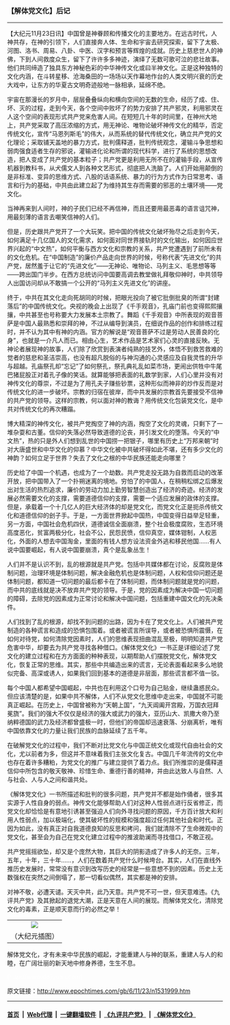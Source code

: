 ### 【解体党文化】后记
------------------------

<p>
 【大纪元11月23日讯】中国曾是神眷顾和传播文化的主要地方。在远古时代，人神共存，在神的引领下，人们直接奔人体、生命和宇宙去研究探索，留下了太极、河图、洛书、周易、八卦、中医、汉字和预言等辉煌的成就。历史上慈悲世人的神佛，下到人间救度众生，留下了许许多多神迹，演绎了无数可歌可泣的悲壮故事。他们共同缔造了独具东方神秘色彩的中华神传文化或曰半神文化。正是这种独特的文化内涵，在斗转星移、沧海桑田的一场场以天作幕地作台的人类文明兴衰的历史大戏中，让东方的华夏古文明奇迹般地一脉相承，延绵不绝。
</p>
<p>
 宇宙在那漫长的岁月中，层层叠叠纵向和横向空间的无数的生命，经历了成、住、坏、灭的过程，走到今天，各个空间中败坏了的势力安排了共产邪灵，利用邪灵在人这个空间的表现形式共产党来危害人间。在短短几十年的时间里，在神州大地上，共产党采取了高压浓缩的方式，用无神论、唯物论破坏神传文化的精华，否定传统文化，宣传“马恩列斯毛”的伟大，从而系统的替代传统文化，确立共产党的文化理论；采取铺天盖地的暴力方式，批判儒释道，批判传统观念，灌输斗争思想和弱肉强食适者生存的邪说，灌输进化论和所谓的现代科学，进行了系统的思想改造，把人变成了共产党的基本粒子；共产党更是利用无所不在的灌输手段，从宣传机器到教科书，从犬儒文人到各种文艺形式，彻底把人洗脑了。人们开始用颠倒的是非标准、变异的思维方式、八股的话语系统、暴力的行为方式作为日常思考、语言和行为的基础，中共由此建立起了为维持其生存而需要的邪恶的土壤环境——党文化。
</p>
<p>
 当神再来到人间时，神的子民们已经不再信神，而且还要用最恶毒的语言诅咒神，用最刻薄的语言去嘲笑信神的人们。
</p>
<p>
 但是，历史跟共产党开了一个大玩笑。把中国的传统文化破坏殆尽之后走到今天，如何满足十几亿国人的文化需求，如何面对同世界接轨时的文化输出，如何因应世界兴起的“中文热”，如何平衡与西方文化和宗教的关系，共产党遭遇到了前所未有的文化危机。在“中国制造”的廉价产品走向世界的时候，号称代表“先进文化”的共产党，居然羞于让它的“先进文化”——无神论、唯物论、马列主义、毛思想等等——跨出国门半步。在西方总统访问中国要高调去教堂做礼拜敬仰神时，中共领导人出国访问却从不敢搞一个公开的“马列主义先进文化”的讲座。
</p>
<p>
 终于，中共在其文化走向死胡同的时候，把眼光投向了被它批倒批臭的所谓“封建落后”的中国传统文化。央视的晚会上出现了《千手观音》，孔庙门前也变得熙熙攘攘，中共甚至也号称要大力发展本土宗教了。舞蹈《千手观音》中所表现的观音菩萨是中国人最熟悉和崇拜的神，不过从编导到演员，在细说作品的创作和排练过程时，并不认为其中有神的内涵。官方的解说是“观音菩萨不过是劳动人民善良的化身”，也就是一介凡人而已。相由心生，艺术作品是艺术家们心灵的直接反映。无神论者展现神的故事，人们除了欣赏到表演者纯熟的技艺外，体悟不到救苦救难的觉者的慈悲和圣洁崇高，也没有超凡脱俗的与神沟通的心灵感应及自我灵性的升华与超越。孔庙祭孔却“忘记”了如何祭孔，祭孔典礼乱如菜市场，更闹出供牲中牛尾巴猪屁股正对着孔子像的笑话。就算能够把表面的礼数学到家，人们心里并没有对神传文化的尊崇，不过是为了用孔夫子赚些钞票，这种形似而神非的炒作反而是对传统文化的进一步破坏。宗教的归宿在彼岸，而中共发展的宗教首先要接受不信神的共产党的领导。这样的宗教，何以面对神的教诲？用传统文化包装党文化，是中共对传统文化的再次糟蹋。
</p>
<p>
 博大精深的神传文化，被共产党掏空了神的内涵，掏空了文化的灵魂，只剩下了一堆杂耍和古董。信仰的失落必然导致道德的沦丧，并引发文化的堕落。今天的“中文热”，热的只是外人们想到乱世的中国捞一把银子，哪里有历史上“万邦来朝”时对大唐盛世和中华文化的仰慕？中华文化被中共破坏得如此不堪，还有多少文化的神韵？如何立足于世界？失去了文化之根的中华民族还能走向哪里？
</p>
<p>
 历史给了中国一个机遇，也成为了一个劫数。共产党走投无路为自救而启动的改革开放，把中国带入了一个扑朔迷离的境地。穷怕了的中国人，在稍稍松绑之后爆发出对生活的热烈追求，廉价的劳动力加上勤劳智慧创造出了经济的奇迹。经济的发展必然需要文化的支撑，需要道德信仰的支撑，需要一个适应发展的政体的支撑。但是，承载着一个十几亿人的巨大经济体的却是党文化，而党文化正是扼杀传统文化和道德信仰的刽子手。于是，一方面世界掀起中国热，中国变得日益举足轻重，另一方面，中国社会危机四伏，道德诚信全面崩溃，整个社会极度腐败，生态环境高度恶化，贫富两极分化，社会不公，民怨民愤，信仰真空，媒体钳制，人权恶化，外面的人想去中国淘金，里面的有钱人想方设法资金外逃和移民他国……有人说中国要崛起，有人说中国要崩溃，真个是乱象丛生！
</p>
<p>
 人们并不是认识不到，乱的根源就是共产党。包括中共媒体都在讨论，反腐败是体制问题，治理环境是体制问题，解决金融危机也是体制问题，人权和信仰问题还是体制问题，都知道一切问题的最后都卡在了体制问题，而体制问题就是党的问题，而中共的底线就是决不放弃共产党的领导。于是，党的因素成为解决中国一切问题的障碍，去除党的因素成为正常讨论和解决中国问题，包括重建中国文化的先决条件。
</p>
<p>
 人们找到了乱的根源，却找不到问题的出路，因为卡在了党文化上。人们被共产党制造的各种谎言和造成的恐惧包围着。或者被谎言所误导，或者被恐惧所震慑，在如何对待党，如何清除党因素时，人们的思维表现扭曲混乱至极，明明知道共产党危害中华，却要去为共产党寻找各种借口。《解体党文化》一书正是详细论述了党文化的建立过程和在方方面面的种种表现，以期帮助人们摆脱党文化，解体党文化，恢复正常的思维。其实，那些中共编造出来的谎言，无论表面看起来多么地貌似完备、高深或诱人，如果我们回到基本的道德是非层面，那些谎言都不值一驳。
</p>
<p>
 每个中国人都希望中国崛起，中共也在利用这个口号为自己贴金，继续蛊惑民众。但应该清楚的是，如果中共不解体，人们不从党文化思维中走出来，中国就不可能真正崛起。在历史上，中国曾被称为“天朝上国”，“九天阊阖开宫殿，万国衣冠拜冕旒”。我们的强大不仅仅是经济的强大或武力的强大，亚历山大、凯撒大帝乃至纳粹德国的武力及经济都曾盛极一时，但他们的帝国却迅速衰落、分崩离析，唯有中国依靠文化的力量让我们民族的血脉延续了五千年。
</p>
<p>
 在破解党文化的过程中，我们不断对比党文化与中国正统文化或现代自由社会的文化，尤以前者为多，但这并不意味着我们主张文化复古。中国几千年流传的文化中也存在着许多糟粕，为党文化的推广与建立提供了着力点。我们所推崇的是儒释道信仰中所包含的敬天敬神、珍惜生命、重德行善的精神，并由此达致人与自然、人与社会、人与人之间和谐共处。
</p>
<p>
 《解体党文化》一书所描述和批判的很多问题，共产党并不都是始作俑者，很多其实源于人性自身的弱点。神传文化能够帮助人们对这种人性弱点进行反省修正，而党文化却恰恰是有意地引诱甚至强迫人们向外寻找问题的原因，千方百计放大和利用人性弱点，加以极端化，使其破坏性的规模和强度超过任何其他社会和时代。正因为如此，没有真正对自我道德良知的反思和拷问，我们就清除不了生命微观中的党文化，甚至会为自己在党文化建立过程中的推波助澜而寻找借口，不敢正视。
</p>
<p>
 共产党摇摇欲坠，却又是个庞然大物，其巨大的阴影造成了许多人的无奈。三年，五年，十年，三十年……，人们在数着共产党什么时候垮台。其实，人们在直线外推历史发展时，常常没有意识到改写历史的经常是一些意想不到的因素。历史上无数强权在突然之间倒塌了，那一切看似偶然，其实都是神的安排。
</p>
<p>
 对神不敬，必遭天谴。天灭中共，此乃天意。共产党不可一世，但天意难违。《九评共产党》及其掀起的退党大潮，正是天意在人间的展现。而解体党文化，清除党文化的毒素，正是顺天意而行的必然之举！
 <br/>
 <center>
 </center>
</p>
<table border="0" cellpadding="3" cellspacing="3" width="100%">
 <tr>
  <td align="center">
   <a href="/i6/612251329491017.gif">
    <img src="/i6/612251329491017--ss.gif"/>
   </a>
  </td>
 </tr>
 <tr>
  <td align="center">
   <span class="bn12">
    （大纪元插图）
   </span>
  </td>
 </tr>
</table>
<p>
</p>
<p>
 解体党文化，才有未来中华民族的崛起，才能重建人与神的联系，重建人与人的和睦，在广阔壮丽的新天地中修身养德，生生不息。
</p>
<p>
 <font color="#ffffff">
  (http://www.dajiyuan.com)
 </font>
</p>

原文链接：http://www.epochtimes.com/gb/6/11/23/n1531999.htm


------------------------
#### [首页](https://github.com/gfw-breaker/banned-news/blob/master/README.md) &nbsp;|&nbsp; [Web代理](https://github.com/labour-camp/helloworld) &nbsp;|&nbsp; [一键翻墙软件](https://github.com/gfw-breaker/nogfw/blob/master/README.md) &nbsp;|&nbsp; [《九评共产党》](https://github.com/gfw-breaker/9ping.md/blob/master/README.md#九评之一评共产党是什么) &nbsp;|&nbsp; [《解体党文化》](https://github.com/gfw-breaker/jtdwh.md/blob/master/README.md#绪论)

